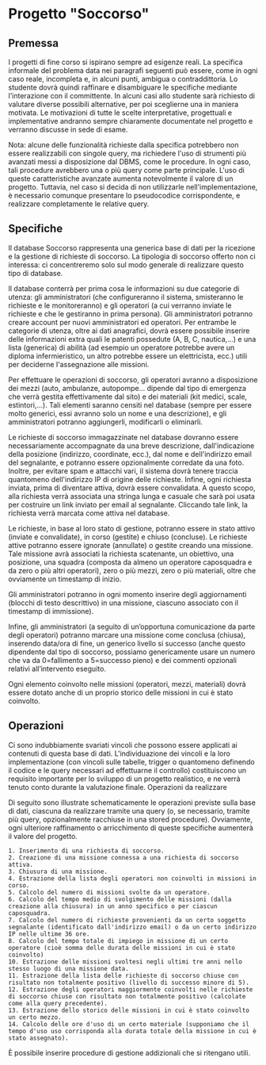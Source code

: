 # Progetto "Soccorso"


## Premessa

I progetti di fine corso si ispirano sempre ad esigenze reali. La specifica informale del problema data nei paragrafi seguenti può essere, come in ogni caso reale, incompleta e, in alcuni punti, ambigua o contraddittoria. Lo studente dovrà quindi raffinare e disambiguare le specifiche mediante l'interazione con il committente. In alcuni casi allo studente sarà richiesto di valutare diverse possibili alternative, per poi sceglierne una in maniera motivata. Le motivazioni di tutte le scelte interpretative, progettuali e implementative andranno sempre chiaramente documentate nel progetto e verranno discusse in sede di esame.

Nota: alcune delle funzionalità richieste dalla specifica potrebbero non essere realizzabili con singole query, ma richiedere l'uso di strumenti più avanzati messi a disposizione dal DBMS, come le procedure. In ogni caso, tali procedure avrebbero una o più query come parte principale. L'uso di queste caratteristiche avanzate aumenta notevolmente il valore di un progetto. Tuttavia, nel caso si decida di non utilizzarle nell'implementazione, è necessario comunque presentare lo pseudocodice corrispondente, e realizzare completamente le relative query.

## Specifiche

Il database Soccorso rappresenta una generica base di dati per la ricezione e la gestione di richieste di soccorso. La tipologia di soccorso offerto non ci interessa: ci concentreremo solo sul modo generale di realizzare questo tipo di database.

Il database conterrà per prima cosa le informazioni su due categorie di utenza: gli amministratori (che configureranno il sistema, smisteranno le richieste e le monitoreranno) e gli operatori (a cui verranno inviate le richieste e che le gestiranno in prima persona). Gli amministratori potranno creare account per nuovi amministratori ed operatori. Per entrambe le categorie di utenza, oltre ai dati anagrafici, dovrà essere possibile inserire delle informazioni extra quali le patenti possedute (A, B, C, nautica,...) e una lista (generica) di abilità (ad esempio un operatore potrebbe avere un diploma infermieristico, un altro potrebbe essere un elettricista, ecc.) utili per deciderne l'assegnazione alle missioni.

Per effettuare le operazioni di soccorso, gli operatori avranno a disposizione dei mezzi (auto, ambulanze, autopompe... dipende dal tipo di emergenza che verrà gestita effettivamente dal sito) e dei materiali (kit medici, scale, estintori,...). Tali elementi saranno censiti nel database (sempre per essere molto generici, essi avranno solo un nome e una descrizione), e gli amministratori potranno aggiungerli, modificarli o eliminarli.

Le richieste di soccorso immagazzinate nel database dovranno essere necessariamente accompagnate da una breve descrizione, dall'indicazione della posizione (indirizzo, coordinate, ecc.), dal nome e dell'indirizzo email del segnalante, e potranno essere opzionalmente corredate da una foto. Inoltre, per evitare spam e attacchi vari, il sistema dovrà tenere traccia quantomeno dell'indirizzo IP di origine delle richieste. Infine, ogni richiesta inviata, prima di diventare attiva, dovrà essere convalidata. A questo scopo, alla richiesta verrà associata una stringa lunga e casuale che sarà poi usata per costruire un link inviato per email al segnalante. Cliccando tale link, la richiesta verrà marcata come attiva nel database.

Le richieste, in base al loro stato di gestione, potranno essere in stato attivo (inviate e convalidate), in corso (gestite) e chiuso (concluse). Le richieste attive potranno essere ignorate (annullate) o gestite creando una missione. Tale missione avrà associati la richiesta scatenante, un obiettivo, una posizione, una squadra (composta da almeno un operatore caposquadra e da zero o più altri operatori), zero o più mezzi, zero o più materiali, oltre che ovviamente un timestamp di inizio.

Gli amministratori potranno in ogni momento inserire degli aggiornamenti (blocchi di testo descrittivo) in una missione, ciascuno associato con il timestamp di immissione).

Infine, gli amministratori (a seguito di un’opportuna comunicazione da parte degli operatori) potranno marcare una missione come conclusa (chiusa), inserendo data/ora di fine, un generico livello si successo (anche questo dipendente dal tipo di soccorso, possiamo genericamente usare un numero che va da 0=fallimento a 5=successo pieno) e dei commenti opzionali relativi all’intervento eseguito.

Ogni elemento coinvolto nelle missioni (operatori, mezzi, materiali) dovrà essere dotato anche di un proprio storico delle missioni in cui è stato coinvolto.

## Operazioni

Ci sono indubbiamente svariati vincoli che possono essere applicati ai contenuti di questa base di dati. L'individuazione dei vincoli e la loro implementazione (con vincoli sulle tabelle, trigger o quantomeno definendo il codice e le query necessari ad effettuarne il controllo) costituiscono un requisito importante per lo sviluppo di un progetto realistico, e ne verrà tenuto conto durante la valutazione finale.
Operazioni da realizzare

Di seguito sono illustrate schematicamente le operazioni previste sulla base di dati, ciascuna da realizzare tramite una query (o, se necessario, tramite più query, opzionalmente racchiuse in una stored procedure). Ovviamente, ogni ulteriore raffinamento o arricchimento di queste specifiche aumenterà il valore del progetto.

    1. Inserimento di una richiesta di soccorso.
    2. Creazione di una missione connessa a una richiesta di soccorso attiva.
    3. Chiusura di una missione.
    4. Estrazione della lista degli operatori non coinvolti in missioni in corso.
    5. Calcolo del numero di missioni svolte da un operatore.
    6. Calcolo del tempo medio di svolgimento delle missioni (dalla creazione alla chiusura) in un anno specifico o per ciascun caposquadra.
    7. Calcolo del numero di richieste provenienti da un certo soggetto segnalante (identificato dall'indirizzo email) o da un certo indirizzo IP nelle ultime 36 ore.
    8. Calcolo del tempo totale di impiego in missione di un certo operatore (cioè somma delle durata delle missioni in cui è stato coinvolto)
    10. Estrazione delle missioni svoltesi negli ultimi tre anni nello stesso luogo di una missione data.
    11. Estrazione della lista delle richieste di soccorso chiuse con risultato non totalmente positivo (livello di successo minore di 5).
    12. Estrazione degli operatori maggiormente coinvolti nelle richieste di soccorso chiuse con risultato non totalmente positivo (calcolate come alla query precedente).
    13. Estrazione dello storico delle missioni in cui è stato coinvolto un certo mezzo.
    14. Calcolo delle ore d'uso di un certo materiale (supponiamo che il tempo d'uso uso corrisponda alla durata totale della missione in cui è stato assegnato).

È possibile inserire procedure di gestione addizionali che si ritengano utili.